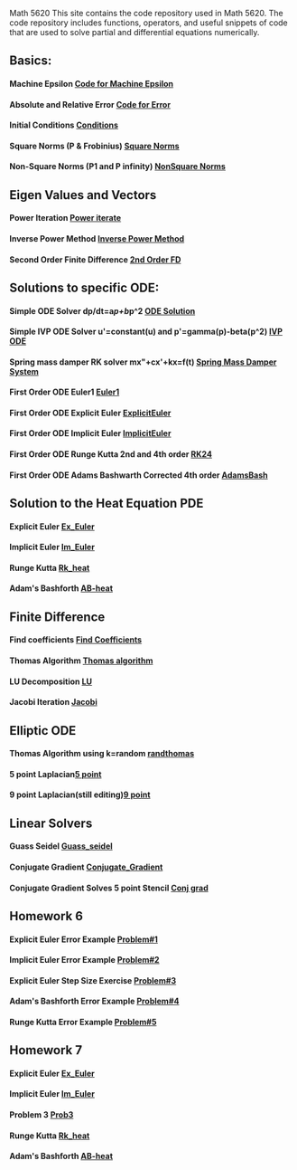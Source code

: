 Math 5620
This site contains the code repository used in Math 5620. The code repository includes functions, operators, and useful snippets of code that are used to solve partial and differential equations numerically.

## Basics:
#### Machine Epsilon [Code for Machine Epsilon](https://t-turner.github.io/epsilon)
#### Absolute and Relative Error [Code for Error](https://t-turner.github.io/error)
#### Initial Conditions [Conditions](https://t-turner.github.io/initialcond)
#### Square Norms (P & Frobinius) [Square Norms](https://t-turner.github.io/norms)
#### Non-Square Norms (P1 and P infinity) [NonSquare Norms](https://t-turner.github.io/nmnorm)

## Eigen Values and Vectors
#### Power Iteration [Power iterate](https://t-turner.github.io/powmethod)
#### Inverse Power Method [Inverse Power Method](https://t-turner.github.io/invpow)
#### Second Order Finite Difference [2nd Order FD](https://t-turner.github.io/eigen4fd)

## Solutions to specific ODE:
#### Simple ODE Solver dp/dt=a*p+b*p^2 [ODE Solution](https://t-turner.github.io/ode1)
#### Simple IVP ODE Solver u'=constant(u) and p'=gamma(p)-beta(p^2) [IVP ODE](https://t-turner.github.io/populationivp)
#### Spring mass damper RK solver mx"+cx'+kx=f(t) [Spring Mass Damper System](https://t-turner.github.io/ode2)
#### First Order ODE Euler1 [Euler1](https://t-turner.github.io/euler1)
#### First Order ODE Explicit Euler [ExplicitEuler](https://t-turner.github.io/explicit_euler)
#### First Order ODE Implicit Euler [ImplicitEuler](https://t-turner.github.io/implicit_euler)
#### First Order ODE Runge Kutta 2nd and 4th order [RK24](https://t-turner.github.io/rungekutta)
#### First Order ODE Adams Bashwarth Corrected 4th order [AdamsBash](https://t-turner.github.io/adambash)

## Solution to the Heat Equation PDE
#### Explicit Euler [Ex_Euler](https://t-turner.github.io/ex_euler_pde)
#### Implicit Euler [Im_Euler](https://t-turner.github.io/im_euler_pde)
#### Runge Kutta [Rk_heat](https://t-turner.github.io/rk_pde_heat)
#### Adam's Bashforth [AB-heat](https://t-turner.github.io/ab_pde_heat)

## Finite Difference
#### Find coefficients [Find Coefficients](https://t-turner.github.io/findcoeffd)
#### Thomas Algorithm [Thomas algorithm](https://t-turner.github.io/thomasalg)
#### LU Decomposition [LU](https://t-turner.github.io/ludecomp)
#### Jacobi Iteration [Jacobi](https://t-turner.github.io/jacobi)

## Elliptic ODE
#### Thomas Algorithm using k=random [randthomas](https://t-turner.github.io/krandode)
#### 5 point Laplacian[5 point](https://t-turner.github.io/5p_laplacian)
#### 9 point Laplacian(still editing)[9 point](https://t-turner.github.io/9p_laplacian)

## Linear Solvers
#### Guass Seidel [Guass_seidel](https://t-turner.github.io/guass_seidel)
#### Conjugate Gradient [Conjugate_Gradient](https://t-turner.github.io/conj_grad)
#### Conjugate Gradient Solves 5 point Stencil [Conj grad](https://t-turner.github.io/5ps_conjgrad)

## Homework 6
#### Explicit Euler Error Example [Problem#1](https://t-turner.github.io/prob6_1)
#### Implicit Euler Error Example [Problem#2](https://t-turner.github.io/prob6_2)
#### Explicit Euler Step Size Exercise [Problem#3](https://t-turner.github.io/prob6_3)
#### Adam's Bashforth Error Example [Problem#4](https://t-turner.github.io/prob6_4)
#### Runge Kutta Error Example [Problem#5](https://t-turner.github.io/prob6_5)

## Homework 7
#### Explicit Euler [Ex_Euler](https://t-turner.github.io/ex_euler_pde)
#### Implicit Euler [Im_Euler](https://t-turner.github.io/im_euler_pde)
#### Problem 3 [Prob3](https://t-turner.github.io/prob7_3)
#### Runge Kutta [Rk_heat](https://t-turner.github.io/rk_pde_heat)
#### Adam's Bashforth [AB-heat](https://t-turner.github.io/ab_pde_heat)

